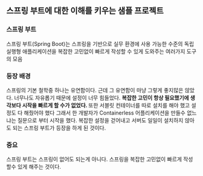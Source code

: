 ## 스프링 부트에 대한 이해를 키우는 샘플 프로젝트


### 스프링 부트
스프링 부트(Spring Boot)는 스프링을 기반으로 실무 환경에 사용 가능한 수준의 독립실행형 애플리케이션을 복잡한 고민없이 빠르게 작성할 수 있게 도와주는 여러가지 도구의 모음

### 등장 배경
스프링의 기본 철학중 하나는 유연함이다. 근데 그 유연함이 마냥 그렇게 좋지많은 않았다. 너무나도 자유롭기 때문에 설정이 너무 힘들었다.
<b>복잡한 고민이 항상 필요했기에 생각보다 시작을 빠르게 할 수가 없었다. </b> 또한 서블릿 컨테이너를 따로 설치를 해야 했고 설정도 다 해줬어야 했다
그래서 한 개발자가 Containerless 어플리케이션을 만들수 없느냐는 질문으로 부터 시작을 했다. 복잡한 설정을 걷어내고 서버도 일일이 설치하지 않아도 
되는 스프링 부트가 등장을 하게 된 것이다.

### 중요
스프링 부트는 스프링이 없어도 되는게 아니다. 스프링을 복잡한 고민없이 빠르게 작성할수 있게 해주는 것이다.
















